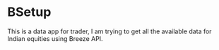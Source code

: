 # BSetup
This is a data app for trader, I am trying to get all the available data for Indian equities using Breeze API.
